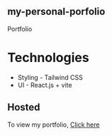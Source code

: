 ## my-personal-porfolio
Portfolio

# Technologies
- Styling - Tailwind CSS
- UI - React.js + vite

## Hosted
To view my portfolio, <a href="https://my-personal-portfolio-e6cs.onrender.com">Click here</a>